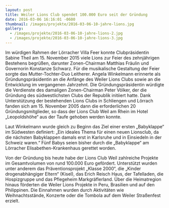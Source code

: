 ```yaml
---
layout: post
title: Weiler Lions Club spendet 100.000 Euro seit der Gründung
date: 2016-03-06 16:16:01 -0600
thumbnail: /images/projekte/2016-03-06-10-jahre-lions.jpg
gallery:
  - /images/projekte/2016-03-06-10-jahre-lions-2.jpg
  - /images/projekte/2016-03-06-10-jahre-lions-3.jpg
---
```


Im würdigen Rahmen der Lörracher Villa Feer konnte Clubpräsidentin Sabine Theil am 15. November 2015 viele Lions zur Feier des zehnjährigen Bestehens begrüßen, darunter Zonen-Chairman Matthias Fräulin und Governorin Konstanze Schwarz. Für die musikalische Gestaltung der Feier sorgte das Mutter-Tochter-Duo Leitherer. Angela Winkelmann erinnerte als Gründungspräsidentin an die Anfänge des Weiler Lions Clubs sowie an die Entwicklung im vergangenen Jahrzehnt. Die Gründungspräsidentin würdigte die Verdienste des damaligen Zonen-Chairman Peter Völker, der die Gründung des südwestlichsten Clubs der Republik initiiert hatte. Dank Unterstützung der bestehenden Lions Clubs in Schliengen und Lörrach fanden sich am 15. November 2005 dann die erforderlichen 20 Gründungsmitglieder, so dass der Lions Club Weil am Rhein im Hotel „Leopoldshöhe“ aus der Taufe gehoben werden konnte.

Laut Winkelmann wurde gleich zu Beginn das Ziel einer ersten „Babyklappe“ im Südwesten definiert: „Ein ideales Thema für einen neuen Lionsclub, da die nächsten Babyklappen damals erst in Karlsruhe und in Einsiedeln in der Schweiz waren.“ Fünf Babys seien bisher durch die „Babyklappe“ am Lörracher Elisabethen-Krankenhaus gerettet worden.

Von der Gründung bis heute habe der Lions Club Weil  zahlreiche Projekte im Gesamtvolumen von rund 100.000 Euro gefördert. Unterstützt wurden unter anderem das Präventionsprojekt „Klasse 2000“, die „Kinder drogenabhängiger Eltern“ (Kisel), das  Erich Reisch Haus, der Tafelladen, die Hospizgruppe und das Pflegeheim Markgräflerland. Über die Heimatregion hinaus förderten die Weiler Lions Projekte in Peru, Brasilien und auf den Philippinen. Die Einnahmen wurden durch Aktivitäten wie Weihnachtsstände, Konzerte oder die Tombola auf dem Weiler Straßenfest erzielt.